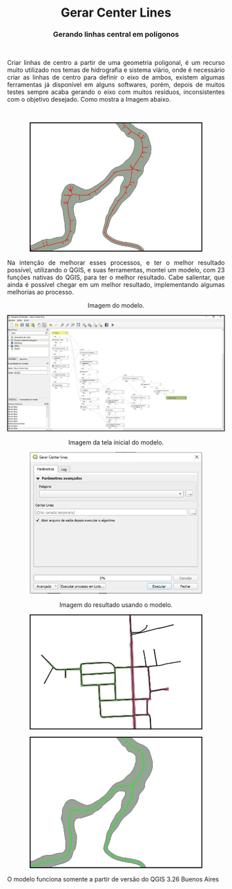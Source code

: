 <h1 align="center">Gerar Center Lines</h1>
<h3 align="center">Gerando linhas central em polígonos</h3>
<br>
<p align="justify">Criar linhas de centro a partir de uma geometria poligonal, é um recurso muito utilizado nos temas de hidrografia e sistema viário, onde é necessário criar as linhas de centro para definir o eixo de ambos, existem algumas ferramentas já disponível em alguns softwares, porém, depois de muitos testes sempre acaba gerando o eixo com muitos resíduos, inconsistentes com o objetivo desejado. Como mostra a Imagem abaixo.</p>
<br>
<p align="center">
   <img width="400" src="imgs/imagem_3.JPG" alt="imagem_III">
</p>
 
<p align="justify">Na intenção de melhorar esses processos, e ter o melhor resultado possível, utilizando o QGIS, e suas ferramentas, montei um modelo, com 23 funções nativas do QGIS, para ter o melhor resultado. Cabe salientar, que ainda é possível chegar em um melhor resultado, implementando algumas melhorias ao processo.</p>

<p align="center">Imagem do modelo.</p>
<p align="center">
   <img width="800" src="imgs/Imagem_2.JPG" alt="imagem_II">
</p>

<p align="center">Imagem da tela inicial do modelo.</p>
<p align="center">
   <img width="400" src="imgs/imagem_5.JPG" alt="imagem_V">
</p>
 
<p align="center">Imagem do resultado usando o modelo.</p>
<p align="center">
   <img width="400" src="imgs/imagem_1.JPG" alt="imagem_I">
</p>
<p align="center">
   <img width="400" src="imgs/imagem_4.JPG" alt="imagem_IV">
</p>

 
<p align="justify"> O modelo funciona somente a partir de versão do QGIS 3.26 Buenos Aires</p>


